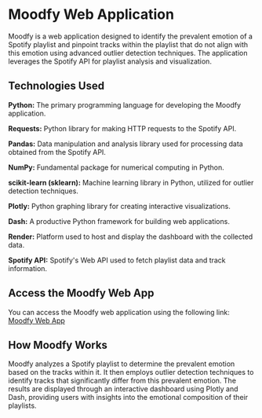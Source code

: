 # Moodfy Web Application
Moodfy is a web application designed to identify the prevalent emotion of a Spotify playlist and pinpoint tracks within the playlist that do not align with this emotion using advanced outlier detection techniques. The application leverages the Spotify API for playlist analysis and visualization.

## Technologies Used
**Python:** The primary programming language for developing the Moodfy application.

**Requests:** Python library for making HTTP requests to the Spotify API.

**Pandas:** Data manipulation and analysis library used for processing data obtained from the Spotify API.

**NumPy:** Fundamental package for numerical computing in Python.

**scikit-learn (sklearn):** Machine learning library in Python, utilized for outlier detection techniques.

**Plotly:** Python graphing library for creating interactive visualizations.

**Dash:** A productive Python framework for building web applications.

**Render:** Platform used to host and display the dashboard with the collected data.

**Spotify API:** Spotify's Web API used to fetch playlist data and track information.

## Access the Moodfy Web App
You can access the Moodfy web application using the following link: [Moodfy Web App](https://moodfy.onrender.com/)

## How Moodfy Works
Moodfy analyzes a Spotify playlist to determine the prevalent emotion based on the tracks within it. It then employs outlier detection techniques to identify tracks that significantly differ from this prevalent emotion. The results are displayed through an interactive dashboard using Plotly and Dash, providing users with insights into the emotional composition of their playlists.
